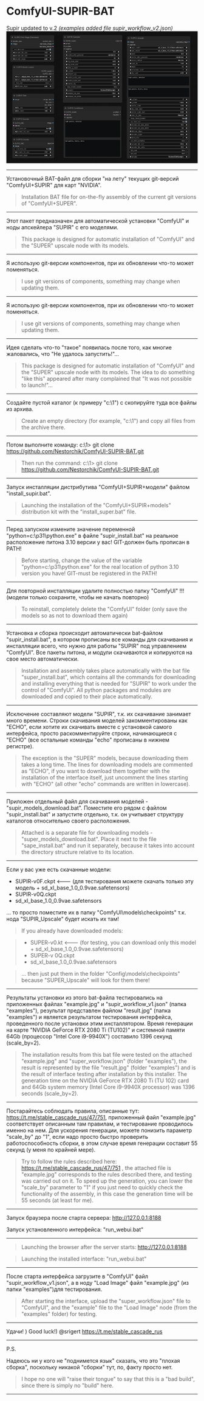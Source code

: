 # ComfyUI-SUPIR-BAT
Supir updated to v.2
  _(examples added file supir_workflow_v2.json)_
![New nodes](examples/supir_v2.jpg)

---

Установочный BAT-файл для сборки "на лету" текущих git-версий "ComfyUI+SUPIR" для карт "NVIDIA".

> Installation BAT file for on-the-fly assembly of the current git versions of "ComfyUI+SUPER".

---

Этот пакет предназначен для автоматической установки "ComfyUI" и ноды апскейлера "SUPIR" с его моделями.

> This package is designed for automatic installation of "ComfyUI" and the "SUPER" upscale node with its models.

---

Я использую git-версии компонентов, при их обновлении что-то может поменяться.

> I use git versions of components, something may change when updating them.

---

Я использую git-версии компонентов, при их обновлении что-то может поменяться.

> I use git versions of components, something may change when updating them.

---

Идея сделать что-то "такое" появилась после того, как многие жаловались, что "Не удалось запустить!"...

> This package is designed for automatic installation of "ComfyUI" and the "SUPER" upscale node with its models. The idea to do something "like this" appeared after many complained that "It was not possible to launch!"...

---

Создайте пустой каталог (к примеру "c:\1") с скопируйте туда все файлы из архива.

> Create an empty directory (for example, "c:\1") and copy all files from the archive there.

---

Потом выполните команду: c:\1> git clone https://github.com/Nestorchik/ComfyUI-SUPIR-BAT.git

> Then run the command: c:\1> git clone https://github.com/Nestorchik/ComfyUI-SUPIR-BAT.git

---

Запуск инсталляции дистрибутива "ComfyUI+SUPIR+модели" файлом "install_supir.bat".

> Launching the installation of the "ComfyUI+SUPIR+models" distribution kit with the "install_super.bat" file.

---

Перед запуском измените значение переменной "python=c:\p31\python.exe" в файле "supir_install.bat" на реальное расположение питона 3.10 версии у вас! GIT-должен быть прописан в PATH!

> Before starting, change the value of the variable "python=c:\p31\python.exe" for the real location of python 3.10 version you have! GIT-must be registered in the PATH!

---

Для повторной инсталляции удалите полностью папку "ComfyUI" !!! (модели только сохраните, чтобы не качать повторно)

> To reinstall, completely delete the "ComfyUI" folder (only save the models so as not to download them again)

---

Установка и сборка происходит автоматически bat-файлом "supir_install.bat", в котором прописаны все команды для скачивания и инсталляции всего, что нужно для работы "SUPIR" под управлением "ComfyUI". Все пакеты питона, и модули скачиваются и копируются на свое место автоматически.

> Installation and assembly takes place automatically with the bat file "super_install.bat", which contains all the commands for downloading and installing everything that is needed for "SUPIR" to work under the control of "ComfyUI". All python packages and modules are downloaded and copied to their place automatically.

---

Исключение составляют модели "SUPIR", т.к. их скачивание занимает много времени. Строки скачивания моделей закомментированы как "ECHO", если хотите их скачивать вместе с установкой самого интерфейса, просто раскомментируйте строки, начинающиеся с "ECHO" (все остальные команды "echo" прописаны в нижнем регистре).

> The exception is the "SUPER" models, because downloading them takes a long time. The lines for downloading models are commented as "ECHO", if you want to download them together with the installation of the interface itself, just uncomment the lines starting with "ECHO" (all other "echo" commands are written in lowercase).

---

Приложен отдельный файл для скачивания моделей - "supir_models_download.bat". Поместите его рядом с файлом "supir_install.bat" и запустите отдельно, т.к. он учитывает структуру каталогов относительно своего расположения.

> Attached is a separate file for downloading models - "super_models_download.bat". Place it next to the file "sape_install.bat" and run it separately, because it takes into account the directory structure relative to its location.

---

Если у вас уже есть скачанные модели:

- SUPIR-v0F.ckpt <--- (для тестирования можете скачать только эту модель + sd_xl_base_1.0_0.9vae.safetensors)
- SUPIR-v0Q.ckpt
- sd_xl_base_1.0_0.9vae.safetensors

... то просто поместите их в папку "ComfyUI\models\checkpoints" т.к. нода "SUPIR_Upscale" будет искать их там!

> If you already have downloaded models:

> - SUPER-v0.kt <--- (for testing, you can download only this model + sd_xl_base_1.0_0.9vae.safetensors)
> - SUPER-v 0Q.ckpt
> - sd_xl_base_1.0_0.9vae.safetensors

> ... then just put them in the folder "Config\models\checkpoints" because "SUPER_Upscale" will look for them there!

---

Результаты установки из этого bat-файла тестировались на приложенных файлах "example.jpg" и "supir_workflow_v1.json" (папка "examples"), результат представлен файлом "result.jpg" (папка "examples") и является результатом тестирования интерфейса, проведенного после установки этим инсталлятором. Время генерации на карте "NVIDIA GeForce RTX 2080 Ti (TU102)" и системной памяти 64Gb (процессор "Intel Core i9-9940X") составило 1396 секунд (scale_by=2).

> The installation results from this bat file were tested on the attached "example.jpg" and "super_workflow.json" (folder "examples"), the result is represented by the file "result.jpg" (folder "examples") and is the result of interface testing after installation by this installer. The generation time on the NVIDIA GeForce RTX 2080 Ti (TU 102) card and 64Gb system memory (Intel Core i9-9940X processor) was 1396 seconds (scale_by=2).

---

Постарайтесь соблюдать правила, описанные тут: https://t.me/stable_cascade_rus/47/751, приложенный файл "example.jpg" соответствует описанным там правилам, и тестирование проводилось именно на нем. Для ускорения генерации, можете понизить параметр "scale_by" до "1", если надо просто быстро проверить работоспособность сборки, в этом случае время генерации составит 55 секунд (у меня по крайней мере).

> Try to follow the rules described here: https://t.me/stable_cascade_rus/47/751 , the attached file is "example.jpg" corresponds to the rules described there, and testing was carried out on it. To speed up the generation, you can lower the "scale_by" parameter to "1" if you just need to quickly check the functionality of the assembly, in this case the generation time will be 55 seconds (at least for me).

---

Запуск браузера после старта сервера: http://127.0.0.1:8188

Запуск установленного интерфейса: "run_webui.bat"

---

> Launching the browser after the server starts: http://127.0.0.1:8188

> Launching the installed interface: "run_webui.bat"

---

После старта интерфейса загрузите в "ComfyUI" файл "supir_workflow_v1.json", а в ноду "Load Image" файл "example.jpg" (из папки "examples")для тестирования.

> After starting the interface, upload the "super_workflow.json" file to "ComfyUI", and the "example" file to the "Load Image" node (from the "examples" folder) for testing.

---

Удачи! )
Good luck!)
@srigert
https://t.me/stable_cascade_rus

---

P.S.

Надеюсь ни у кого не "поднимется язык" сказать, что это "плохая сборка", поскольку никакой "сборки" тут, по, факту просто нет.

> I hope no one will "raise their tongue" to say that this is a "bad build", since there is simply no "build" here.

---
